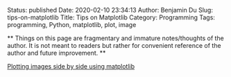 Status: published
Date: 2020-02-10 23:34:13
Author: Benjamin Du
Slug: tips-on-matplotlib
Title: Tips on Matplotlib
Category: Programming
Tags: programming, Python, matplotlib, plot, image

**
Things on this page are fragmentary and immature notes/thoughts of the author.
It is not meant to readers but rather for convenient reference of the author and future improvement.
**

[Plotting images side by side using matplotlib](https://stackoverflow.com/questions/41793931/plotting-images-side-by-side-using-matplotlib)